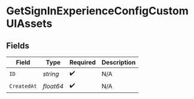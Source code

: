 # GetSignInExperienceConfigCustomUIAssets


## Fields

| Field              | Type               | Required           | Description        |
| ------------------ | ------------------ | ------------------ | ------------------ |
| `ID`               | *string*           | :heavy_check_mark: | N/A                |
| `CreatedAt`        | *float64*          | :heavy_check_mark: | N/A                |